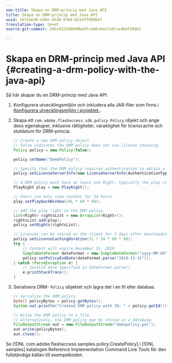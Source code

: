 ```yaml
---
seo-title: Skapa en DRM-princip med Java API
title: Skapa en DRM-princip med Java API
uuid: 1672a6d0-e38c-4330-97b0-02147f99db47
translation-type: tm+mt
source-git-commit: 29bc8323460d9be0fce66cbea7c6fce46df20d61

---
```



# Skapa en DRM-princip med Java API {#creating-a-drm-policy-with-the-java-api}

Så här skapar du en DRM-princip med Java API:

1. Konfigurera utvecklingsmiljön och inkludera alla JAR-filer som finns i [Konfigurera utvecklingsmiljön i projektet.](../../protecting-content/setting-up-the-sdk/setup-dev-env.md).
1. Skapa ett `com.adobe.flashaccess.sdk.policy.Policy` objekt och ange dess egenskaper, inklusive rättigheter, varaktighet för licenscache och slutdatum för DRM-princip.

   ```java
   // Create a new DRM policy object.  
   // False indicates the DRM policy does not use license chaining.  
   Policy policy = new Policy(false);  
   
   policy.setName("DemoPolicy");  
   
   // Specify that the DRM policy requires authentication to obtain a license.  
   policy.setLicenseServerInfo(new LicenseServerInfo(AuthenticationType.UsernamePassword));  
   
   // A DRM policy must have at least one Right, typically the play right  
   PlayRight play = new PlayRight();  
   
   // Users can only view content for 24 hours.  
   play.setPlaybackWindow(24L * 60 * 60);  
   
   // Add the play right to the DRM policy.  
   List<Right> rightsList = new ArrayList<Right>();  
   rightsList.add(play);  
   policy.setRights(rightsList);  
   
   // Licenses can be stored on the client for 7 days after downloading  
   policy.setLicenseCachingDuration(7L * 24 * 60 * 60);  
   try {  
       // Content will expire December 31, 2010  
       SimpleDateFormat dateFormat = new SimpleDateFormat("yyyy-MM-dd");  
       policy.setPolicyEndDate(dateFormat.parse("2010-12-31"));  
   } catch (ParseException e) {  
       // Invalid date specified in dateFormat.parse()  
       e.printStackTrace();  
   } 
   ```

1. Serialisera DRM- `Policy` objektet och lagra det i en fil eller databas.

   ```java
   // Serialize the DRM policy  
   byte[] policyBytes = policy.getBytes();  
   System.out.println("Created DRM policy with ID: " + policy.getId());  
   
   // Write the DRM policy to a file.   
   // Alternatively, the DRM policy may be stored in a database.  
   FileOutputStream out = new FileOutputStream("demopolicy.pol");  
   out.write(policyBytes);  
   out.close(); 
   ```

Se [!DNL com.adobe.flashaccess.samples.policy.CreatePolicy] i [!DNL samples] katalogen Reference Implementation Command Line Tools för den fullständiga källan till exempelkoden.
